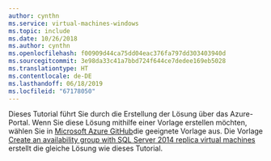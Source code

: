 ```yaml
---
author: cynthn
ms.service: virtual-machines-windows
ms.topic: include
ms.date: 10/26/2018
ms.author: cynthn
ms.openlocfilehash: f00909d44ca75dd04eac376fa797dd303403940d
ms.sourcegitcommit: 3e98da33c41a7bbd724f644ce7dedee169eb5028
ms.translationtype: HT
ms.contentlocale: de-DE
ms.lasthandoff: 06/18/2019
ms.locfileid: "67178050"
---
```

Dieses Tutorial führt Sie durch die Erstellung der Lösung über das Azure-Portal. Wenn Sie diese Lösung mithilfe einer Vorlage erstellen möchten, wählen Sie in [Microsoft Azure GitHub](http://github.com/Azure/azure-quickstart-templates)die geeignete Vorlage aus. Die Vorlage [Create an availability group with SQL Server 2014 replica virtual machines](http://github.com/Azure/azure-quickstart-templates/tree/master/sqlvm-alwayson-cluster) erstellt die gleiche Lösung wie dieses Tutorial. 

